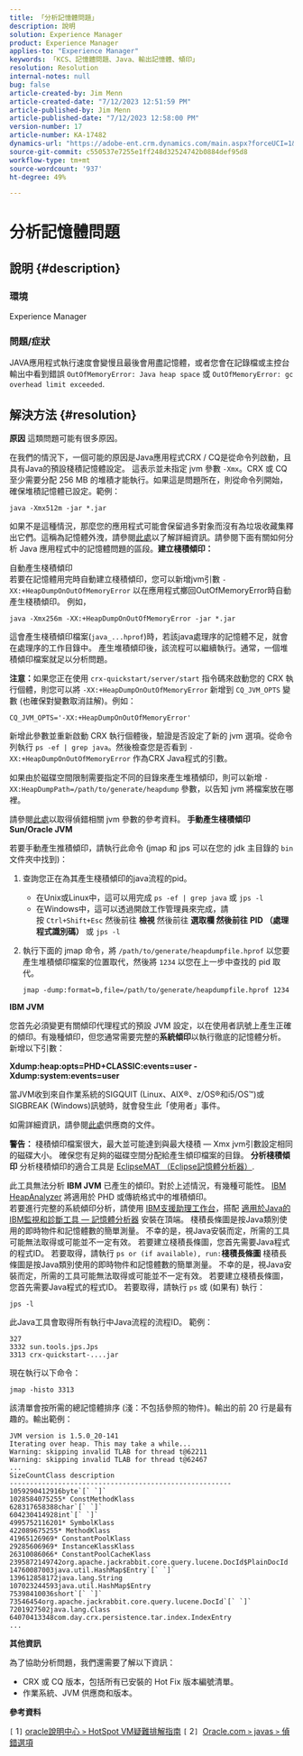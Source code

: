 ```yaml
---
title: 「分析記憶體問題」
description: 說明
solution: Experience Manager
product: Experience Manager
applies-to: "Experience Manager"
keywords: 「KCS、記憶體問題、Java、輸出記憶體、傾印」
resolution: Resolution
internal-notes: null
bug: false
article-created-by: Jim Menn
article-created-date: "7/12/2023 12:51:59 PM"
article-published-by: Jim Menn
article-published-date: "7/12/2023 12:58:00 PM"
version-number: 17
article-number: KA-17482
dynamics-url: "https://adobe-ent.crm.dynamics.com/main.aspx?forceUCI=1&pagetype=entityrecord&etn=knowledgearticle&id=1118cdde-b220-ee11-9cbe-6045bd0061cb"
source-git-commit: c550537e7255e1ff248d32524742b0884def95d8
workflow-type: tm+mt
source-wordcount: '937'
ht-degree: 49%

---
```


# 分析記憶體問題

## 說明 {#description}


### <b>環境</b>

Experience Manager



### <b>問題/症狀</b>

JAVA應用程式執行速度會變慢且最後會用盡記憶體，或者您會在記錄檔或主控台輸出中看到錯誤 `OutOfMemoryError: Java heap space` 或 `OutOfMemoryError: gc overhead limit exceeded`.


## 解決方法 {#resolution}

<b>原因</b>
這類問題可能有很多原因。

在我們的情況下，一個可能的原因是Java應用程式CRX / CQ是從命令列啟動，且具有Java的預設棧積記憶體設定。 這表示並未指定 jvm 參數 `-Xmx`。CRX 或 CQ 至少需要分配 256 MB 的堆積才能執行。如果這是問題所在，則從命令列開始，確保堆積記憶體已設定。範例：


```
java -Xmx512m -jar *.jar
```


如果不是這種情況，那麼您的應用程式可能會保留過多對象而沒有為垃圾收藏集釋出它們。這稱為記憶體外洩，請參閱[此處](https://docs.oracle.com/javase/7/docs/webnotes/tsg/TSG-VM/html/memleaks.html)以了解詳細資訊。請參閱下面有關如何分析 Java 應用程式中的記憶體問題的區段。<b>建立棧積傾印：</b>

自動產生棧積傾印<br>
若要在記憶體用完時自動建立棧積傾印，您可以新增jvm引數 `-XX:+HeapDumpOnOutOfMemoryError` 以在應用程式擲回OutOfMemoryError時自動產生棧積傾印。 例如，


```
java -Xmx256m -XX:+HeapDumpOnOutOfMemoryError -jar *.jar
```


這會產生棧積傾印檔案(`java_...hprof`)時，若該java處理序的記憶體不足，就會在處理序的工作目錄中。 產生堆積傾印後，該流程可以繼續執行。通常，一個堆積傾印檔案就足以分析問題。

<b>注意：</b>如果您正在使用 `crx-quickstart/server/start` 指令碼來啟動您的 CRX 執行個體，則您可以將 `-XX:+HeapDumpOnOutOfMemoryError` 新增到 `CQ_JVM_OPTS` 變數 (也確保對變數取消註解)。例如：


```
CQ_JVM_OPTS='-XX:+HeapDumpOnOutOfMemoryError'
```


新增此參數並重新啟動 CRX 執行個體後，驗證是否設定了新的 jvm 選項。從命令列執行 `ps -ef | grep java`。然後檢查您是否看到 `-XX:+HeapDumpOnOutOfMemoryError` 作為CRX Java程式的引數。

如果由於磁碟空間限制需要指定不同的目錄來產生堆積傾印，則可以新增 `-XX:HeapDumpPath=/path/to/generate/heapdump` 參數，以告知 jvm 將檔案放在哪裡。

請參閱[此處](https://www.oracle.com/java/technologies/javase/vmoptions-jsp.html#DebuggingOptions)以取得偵錯相關 jvm 參數的參考資料。
<b>手動產生棧積傾印</b>
<b>Sun/Oracle JVM</b>

若要手動產生推積傾印，請執行此命令 (jmap 和 jps 可以在您的 jdk 主目錄的 `bin` 文件夾中找到)：

1. 查詢您正在為其產生棧積傾印的java流程的pid。
   - 在Unix或Linux中，這可以用完成 `ps -ef | grep java` 或 `jps -l`
   - 在Windows中，這可以透過開啟工作管理員來完成，請按 `Ctrl+Shift+Esc` 然後前往 <b>檢視</b> 然後前往 <b>選取欄 </b><b>然後前往</b> <b>PID （處理程式識別碼）</b> 或 `jps -l`
2. 執行下面的 jmap 命令，將 `/path/to/generate/heapdumpfile.hprof` 以您要產生堆積傾印檔案的位置取代，然後將 `1234` 以您在上一步中查找的 pid 取代。

   ```
   jmap -dump:format=b,file=/path/to/generate/heapdumpfile.hprof 1234
   ```


<b>IBM JVM</b>

您首先必須變更有關傾印代理程式的預設 JVM 設定，以在使用者訊號上產生正確的傾印。有幾種傾印，但您通常需要完整的<b>系統傾印</b>以執行徹底的記憶體分析。 新增以下引數：

<b>Xdump:heap:opts=PHD+CLASSIC:events=user -Xdump:system:events=user</b>

當JVM收到來自作業系統的SIGQUIT (Linux、AIX®、z/OS®和i5/OS™)或SIGBREAK (Windows)訊號時，就會發生此「使用者」事件。

如需詳細資訊，請參閱[此處](https://www.ibm.com/docs/en/sdk-java-technology?topic=SSYKE2/earlier_releases/earlier_releases.html)供應商的文件。

<b>警告：</b> 棧積傾印檔案很大，最大並可能達到與最大棧積 — Xmx jvm引數設定相同的磁碟大小。 確保您有足夠的磁碟空間分配給產生傾印檔案的目錄。
<b>分析棧積傾印</b>
分析棧積傾印的適合工具是 [EclipseMAT （Eclipse記憶體分析器）](https://www.eclipse.org/mat/).

此工具無法分析 <b>IBM JVM</b> 已產生的傾印。對於上述情況，有幾種可能性。 [IBM HeapAnalyzer](https://www.ibm.com/support/pages/ibm-heapanalyzer) 將適用於 PHD 或傳統格式中的堆積傾印。<br>若要進行完整的系統傾印分析，請使用 [IBM支援助理工作台](https://www.ibm.com/support/pages/node/718131)，搭配 [適用於Java的IBM監視和診斷工具 — 記憶體分析器](https://www.ibm.com/docs/en/ztpf/2019?topic=tools-memory-analyzer) 安裝在頂端。 棧積長條圖是按Java類別使用的即時物件和記憶體數的簡單測量。 不幸的是，視Java安裝而定，所需的工具可能無法取得或可能並不一定有效。 若要建立棧積長條圖，您首先需要Java程式的程式ID。 若要取得，請執行 `ps or (if available), run:`<b>棧積長條圖</b>
棧積長條圖是按Java類別使用的即時物件和記憶體數的簡單測量。 不幸的是，視Java安裝而定，所需的工具可能無法取得或可能並不一定有效。 若要建立棧積長條圖，您首先需要Java程式的程式ID。 若要取得，請執行 `ps` 或 (如果有) 執行：


```
jps -l
```


此Java工具會取得所有執行中Java流程的流程ID。 範例：


```
327 
3332 sun.tools.jps.Jps
3313 crx-quickstart-....jar
```


現在執行以下命令：


```
jmap -histo 3313
```


該清單會按所需的總記憶體排序 (淺：不包括參照的物件)。輸出的前 20 行是最有趣的。輸出範例：


```
JVM version is 1.5.0_20-141
Iterating over heap. This may take a while...
Warning: skipping invalid TLAB for thread t@62211
Warning: skipping invalid TLAB for thread t@62467
...
SizeCountClass description
-------------------------------------------------------
1059290412916byte`[` `]` 
1028584075255* ConstMethodKlass
628317658388char`[` `]` 
604230414928int`[` `]` 
4995752116201* SymbolKlass
422089675255* MethodKlass
41965126969* ConstantPoolKlass
29285606969* InstanceKlassKlass
26310086066* ConstantPoolCacheKlass
2395872149742org.apache.jackrabbit.core.query.lucene.DocId$PlainDocId
14760087003java.util.HashMap$Entry`[` `]` 
139612858172java.lang.String
107023244593java.util.HashMap$Entry
75398410036short`[` `]` 
73546454org.apache.jackrabbit.core.query.lucene.DocId`[` `]` 
7201927502java.lang.Class
64070413348com.day.crx.persistence.tar.index.IndexEntry
...
```


<b>其他資訊</b>

為了協助分析問題，我們還需要了解以下資訊：

- CRX 或 CQ 版本，包括所有已安裝的 Hot Fix 版本編號清單。
- 作業系統、JVM 供應商和版本。


<b>參考資料</b>

`[` 1`]`  [oracle說明中心 `>`  HotSpot VM疑難排解指南](https://docs.oracle.com/javase/7/docs/webnotes/tsg/TSG-VM/html/memleaks.html)
`[` 2`]`  [Oracle.com `>`  javas `>`  偵錯選項](https://www.oracle.com/java/technologies/javase/vmoptions-jsp.html#DebuggingOptions)
